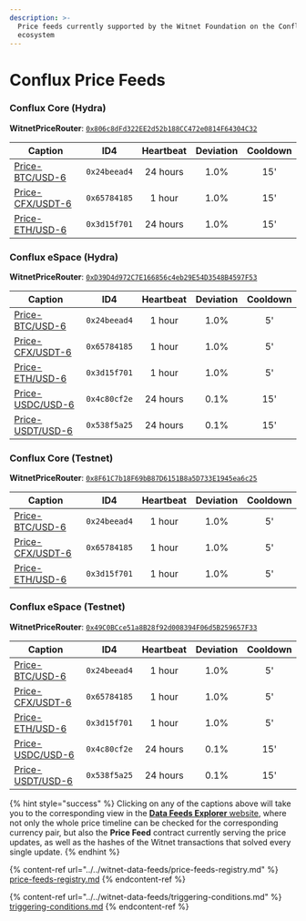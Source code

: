 ```yaml
---
description: >-
  Price feeds currently supported by the Witnet Foundation on the Conflux
  ecosystem
---
```


# Conflux Price Feeds

### Conflux Core (Hydra)

**WitnetPriceRouter**: [`0x806c8dFd322EE2d52b188CC472e0814F64304C32`](https://confluxscan.io/address/cfx:acag3dt7gj1sfzkndcgpj61aufh0jpcpgjcmvbnnrx?tab=contract-viewer)

| **Caption**                                                                         | **ID4**      | **Heartbeat** | **Deviation** | **Cooldown** |
| ----------------------------------------------------------------------------------- | ------------ | :-----------: | :-----------: | :----------: |
| [Price-BTC/USD-6](https://feeds.witnet.io/feeds/conflux-core-mainnet\_btc-usd\_6)   | `0x24beead4` |    24 hours   |      1.0%     |      15'     |
| [Price-CFX/USDT-6](https://feeds.witnet.io/feeds/conflux-core-mainnet\_cfx-usdt\_6) | `0x65784185` |     1 hour    |      1.0%     |      15'     |
| [Price-ETH/USD-6](https://feeds.witnet.io/feeds/conflux-core-mainnet\_eth-usd\_6)   | `0x3d15f701` |    24 hours   |      1.0%     |      15'     |

### Conflux eSpace (Hydra)

**WitnetPriceRouter**: [`0xD39D4d972C7E166856c4eb29E54D3548B4597F53`](https://evm.confluxscan.net/address/0xD39D4d972C7E166856c4eb29E54D3548B4597F53)

| **Caption**                                                                           | **ID4**      | **Heartbeat** | **Deviation** | **Cooldown** |
| ------------------------------------------------------------------------------------- | ------------ | :-----------: | :-----------: | :----------: |
| [Price-BTC/USD-6](https://feeds.witnet.io/feeds/conflux-espace-mainnet\_btc-usd\_6)   | `0x24beead4` |     1 hour    |      1.0%     |      5'      |
| [Price-CFX/USDT-6](https://feeds.witnet.io/feeds/conflux-espace-mainnet\_cfx-usdt\_6) | `0x65784185` |     1 hour    |      1.0%     |      5'      |
| [Price-ETH/USD-6](https://feeds.witnet.io/feeds/conflux-espace-mainnet\_eth-usd\_6)   | `0x3d15f701` |     1 hour    |      1.0%     |      5'      |
| [Price-USDC/USD-6](https://feeds.witnet.io/feeds/conflux-espace-mainnet\_usdc-usd\_6) | `0x4c80cf2e` |    24 hours   |      0.1%     |      15'     |
| [Price-USDT/USD-6](https://feeds.witnet.io/feeds/conflux-espace-mainnet\_usdt-usd\_6) | `0x538f5a25` |    24 hours   |      0.1%     |      15'     |

### Conflux Core (Testnet)

**WitnetPriceRouter**: [`0x8F61C7b18F69bB87D6151B8a5D733E1945ea6c25`](https://testnet.confluxscan.io/address/cfxtest:ach0dv7vv7y51b80cyr2y1nxh2pyn4xpeyst6h7jph?tab=contract-viewer)

| **Caption**                                                                         | **ID4**      | **Heartbeat** | **Deviation** | **Cooldown** |
| ----------------------------------------------------------------------------------- | ------------ | :-----------: | :-----------: | :----------: |
| [Price-BTC/USD-6](https://feeds.witnet.io/feeds/conflux-core-testnet\_eth-usd\_6)   | `0x24beead4` |     1 hour    |      1.0%     |      5'      |
| [Price-CFX/USDT-6](https://feeds.witnet.io/feeds/conflux-core-testnet\_cfx-usdt\_6) | `0x65784185` |     1 hour    |      1.0%     |      5'      |
| [Price-ETH/USD-6](https://feeds.witnet.io/feeds/conflux-core-testnet\_eth-usd\_6)   | `0x3d15f701` |     1 hour    |      1.0%     |      5'      |

### Conflux eSpace (Testnet)

**WitnetPriceRouter**: [`0x49C0BCce51a8B28f92d008394F06d5B259657F33`](https://evmtestnet.confluxscan.net/address/0x49C0BCce51a8B28f92d008394F06d5B259657F33)

| **Caption**                                                                           | **ID4**      | **Heartbeat** | **Deviation** | **Cooldown** |
| ------------------------------------------------------------------------------------- | ------------ | :-----------: | :-----------: | :----------: |
| [Price-BTC/USD-6](https://feeds.witnet.io/feeds/conflux-espace-testnet\_btc-usd\_6)   | `0x24beead4` |     1 hour    |      1.0%     |      5'      |
| [Price-CFX/USDT-6](https://feeds.witnet.io/feeds/conflux-espace-testnet\_cfx-usdt\_6) | `0x65784185` |     1 hour    |      1.0%     |      5'      |
| [Price-ETH/USD-6](https://feeds.witnet.io/feeds/conflux-espace-testnet\_eth-usd\_6)   | `0x3d15f701` |     1 hour    |      1.0%     |      5'      |
| [Price-USDC/USD-6](https://feeds.witnet.io/feeds/conflux-espace-testnet\_usdc-usd\_6) | `0x4c80cf2e` |    24 hours   |      0.1%     |      15'     |
| [Price-USDT/USD-6](https://feeds.witnet.io/feeds/conflux-espace-testnet\_usdt-usd\_6) | `0x538f5a25` |    24 hours   |      0.1%     |      15'     |

{% hint style="success" %}
Clicking on any of the captions above will take you to the corresponding view in the [**Data Feeds Explorer** website](https://feeds.witnet.io), where not only the whole price timeline can be checked for the corresponding currency pair, but also the **Price Feed** contract currently serving the price updates, as well as the hashes of the Witnet transactions that solved every single update.
{% endhint %}

{% content-ref url="../../witnet-data-feeds/price-feeds-registry.md" %}
[price-feeds-registry.md](../../witnet-data-feeds/price-feeds-registry.md)
{% endcontent-ref %}

{% content-ref url="../../witnet-data-feeds/triggering-conditions.md" %}
[triggering-conditions.md](../../witnet-data-feeds/triggering-conditions.md)
{% endcontent-ref %}
